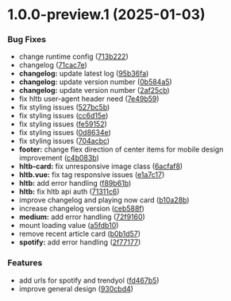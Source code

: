 # 1.0.0-preview.1 (2025-01-03)


### Bug Fixes

* change runtime config ([713b222](https://github.com/erbilnas/erbilnas-com/commit/713b222a5a29347bcc1fa721530202c1377676cc))
* changelog ([71cac7e](https://github.com/erbilnas/erbilnas-com/commit/71cac7eeb29779997e7736c5d1e579114202555f))
* **changelog:** update latest log ([95b36fa](https://github.com/erbilnas/erbilnas-com/commit/95b36fab276ae067fa36740f98e7d3eb7dd0fbaf))
* **changelog:** update version number ([0b584a5](https://github.com/erbilnas/erbilnas-com/commit/0b584a50691c1bfafc14c0030929cb0dd4fa4dc3))
* **changelog:** update version number ([2af25cb](https://github.com/erbilnas/erbilnas-com/commit/2af25cb34e0b0481e807124558e4fc381dd5d10b))
* fix hltb user-agent header need ([7e49b59](https://github.com/erbilnas/erbilnas-com/commit/7e49b59efc96e834e9e4b577b1c70bd5f832e019))
* fix styling issues ([527bc5b](https://github.com/erbilnas/erbilnas-com/commit/527bc5be1fc4d6ff233d33a1f298ca67fc16999a))
* fix styling issues ([cc6d15e](https://github.com/erbilnas/erbilnas-com/commit/cc6d15edcae82f729aa683c4c97bd073b485b72a))
* fix styling issues ([fe59152](https://github.com/erbilnas/erbilnas-com/commit/fe5915223f4128440de9cdd0b311b48663e1475b))
* fix styling issues ([0d8634e](https://github.com/erbilnas/erbilnas-com/commit/0d8634ec8515c1f2a3603856b7d09b4f2d144a71))
* fix styling issues ([704acbc](https://github.com/erbilnas/erbilnas-com/commit/704acbcb5472c7acda70fdc3f1773db6c9d3c3ee))
* **footer:** change flex direction of center items for mobile design improvement ([c4b083b](https://github.com/erbilnas/erbilnas-com/commit/c4b083b19df1c06d06c2b5f55628947daf3b016e))
* **hltb-card:** fix unresponsive image class ([6acfaf8](https://github.com/erbilnas/erbilnas-com/commit/6acfaf8e2d91137b6f4a7ecb9a6229a06f6fbb08))
* **hltb.vue:** fix tag responsive issues ([e1a7c17](https://github.com/erbilnas/erbilnas-com/commit/e1a7c172d5d4691d1ecbb20aeb6b2e9e96e9317b))
* **hltb:** add error handling ([f89b61b](https://github.com/erbilnas/erbilnas-com/commit/f89b61bbe70ed62b0ad52e238b8ea535fbc5d48e))
* **hltb:** fix hltb api auth ([71311c6](https://github.com/erbilnas/erbilnas-com/commit/71311c6fc6f7729806e1af140f66b0af4d047da5))
* improve changelog and playing now card ([b10a28b](https://github.com/erbilnas/erbilnas-com/commit/b10a28b35efc5d62e141547acb6477429bb643e0))
* increase changelog version ([ceb588f](https://github.com/erbilnas/erbilnas-com/commit/ceb588f6fb1c98f45fb7920ba0a4692702d8c9d0))
* **medium:** add error handling ([72f9160](https://github.com/erbilnas/erbilnas-com/commit/72f916013a534994973a9dbee3e7687708cb652a))
* mount loading value ([a5fdb10](https://github.com/erbilnas/erbilnas-com/commit/a5fdb1093ceb766f8619edc910543b08fdfa367f))
* remove recent article card ([b0b1d57](https://github.com/erbilnas/erbilnas-com/commit/b0b1d577ac9289567f18aa2c1ee2d1d714206c35))
* **spotify:** add error handling ([2f77177](https://github.com/erbilnas/erbilnas-com/commit/2f77177697350d882c19a8e187d419bc00229681))


### Features

* add urls for spotify and trendyol ([fd467b5](https://github.com/erbilnas/erbilnas-com/commit/fd467b5148eae8eb76d3e671263e7058b5e722b3))
* improve general design ([930cbd4](https://github.com/erbilnas/erbilnas-com/commit/930cbd460157d49089ba2e2ce7f4019378424e26))
